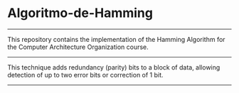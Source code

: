 # Algoritmo-de-Hamming
***
This repository contains the implementation of the Hamming Algorithm for the Computer Architecture Organization course. 
***
This technique adds redundancy (parity) bits to a block of data, allowing detection of up to two error bits or correction of 1 bit.
***
